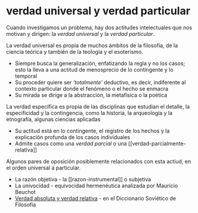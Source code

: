 # verdad universal y verdad particular

Cuando investigamos un problema, hay dos actitudes intelectuales que nos motivan y dirigen: la *verdad universal* y la *verdad particular*.

La verdad universal es propia de muchos ámbitos de la filosofía, de la ciencia teórica y también de la teología y el esoterismo.

- Siempre busca la generalización, enfatizando la regla y no los casos; esto la lleva a una actitud de menosprecio de lo contingente y lo temporal
- Su proceder quiere ser *'totalmente'* deductivo, es decir, indiferente al contexto particular donde el fenómeno o el hecho se enmacra
- Su mirada se dirige a la abstracción, la metafísica o la poética

La verdad específica es propia de las disciplinas que estudian el detalle, la especificidad y la contingencia, como la historia, la arqueología y la etnografía, algunas ciencias aplicadas

- Su actitud está en lo contingente, el registro de los hechos y la explicación profunda de los casos individuales
- Admite casos como una *verdad parcial* o una [[verdad-parcialmente-relativa]]

Algunos pares de oposición posiblemente relacionados con esta actiud, en el orden  universal a particular.

- La razón objetiva - la [[razon-instrumental]] o subjetiva
- La univocidad - equivocidad hermenéutica analizada por Mauricio Beuchot
- [Verdad absoluta y verdad relativa](https://www.filosofia.org/enc/ros/ver2.htm) - en el Diccionario Soviético de Filosofía